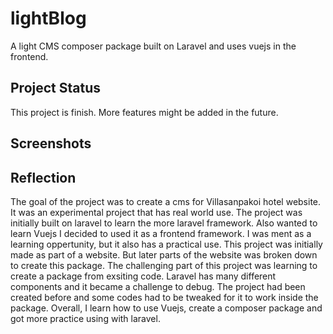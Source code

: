 # lightBlog
A light CMS composer package built on Laravel and uses vuejs in the frontend. 
  
## Project Status
This project is finish. More features might be added in the future.

## Screenshots


## Reflection
The goal of the project was to create a cms for Villasanpakoi hotel website. It was an experimental project that has real world use. The project was initially built on laravel to learn the more laravel framework. 
Also wanted to learn Vuejs I decided to used it as a frontend framework.
I was ment as a learning oppertunity, but it also has a practical use.
This project was initially made as part of a website. But later parts of the website was broken down to create this package.
The challenging part of this project was learning to create a package from exsiting code.
Laravel has many different components and it became a challenge to debug. 
The project had been created before and some codes had to be tweaked for it to work inside the package. 
Overall, I learn how to use Vuejs, create a composer package and got more practice using with laravel.

